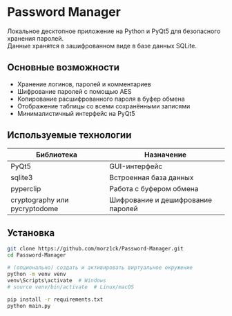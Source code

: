 # Password Manager

Локальное десктопное приложение на Python и PyQt5 для безопасного хранения паролей.  
Данные хранятся в зашифрованном виде в базе данных SQLite.

## Основные возможности

- Хранение логинов, паролей и комментариев
- Шифрование паролей с помощью AES
- Копирование расшифрованного пароля в буфер обмена
- Отображение таблицы со всеми сохранёнными записями
- Минималистичный интерфейс на PyQt5

## Используемые технологии

| Библиотека     | Назначение |
|----------------|------------|
| PyQt5      | GUI-интерфейс |
| sqlite3    | Встроенная база данных |
| pyperclip  | Работа с буфером обмена |
| cryptography или pycryptodome | Шифрование и дешифрование паролей |

## Установка

```bash
git clone https://github.com/morz1ck/Password-Manager.git
cd Password-Manager

# (опционально) создать и активировать виртуальное окружение
python -m venv venv
venv\Scripts\activate  # Windows
# source venv/bin/activate  # Linux/macOS

pip install -r requirements.txt
python main.py
